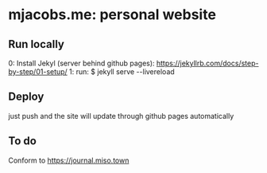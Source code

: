 # mjacobs.me: personal website

## Run locally

0: Install Jekyl (server behind github pages): https://jekyllrb.com/docs/step-by-step/01-setup/
1: run: $ jekyll serve --livereload

## Deploy

just push and the site will update through github pages automatically

## To do

Conform to https://journal.miso.town

